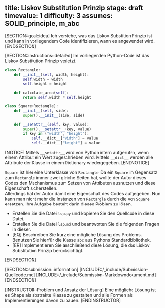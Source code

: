 title: Liskov Substitution Prinzip
stage: draft
timevalue: 1
difficulty: 3
assumes: SOLID_principle, m_abc
---

[SECTION::goal::idea]
Ich verstehe, was das Liskov Substition Prinzip ist und kann in vorliegendem Code identifizieren, 
wann es angewendet wird.
[ENDSECTION]


[SECTION::instructions::detailed]
Im vorliegenden Python-Code ist das Liskov Substitution Prinzip verletzt.

```python
class Rectangle:
    def __init__(self, width, height):
        self.width = width
        self.height = height

    def calculate_area(self):
        return self.width * self.height

class Square(Rectangle):
    def __init__(self, side):
        super().__init__(side, side)

    def __setattr__(self, key, value):
        super().__setattr__(key, value)
        if key in ("width", "height"):
            self.__dict__["width"] = value
            self.__dict__["height"] = value
```

[NOTICE]
Mittels `__setattr__` wird von Python intern aufgerufen, wenn einem Attribut ein Wert 
zugeschrieben wird.
Mittels `__dict__` werden alle Attribute der Klasse in einem Dictionary wiedergegeben.
[ENDNOTICE]

`Square` ist hier eine Unterklasse von `Rectangle`. 
Da ein `Square` im Gegensatz zum `Rectangle` immer zwei gleiche Seiten hat, wollte der Autor 
dieses Codes den Mechanismus zum Setzen von Attributen ausnutzen und diese Eigenschaft 
sicherstellen.  
Allerdings hat der Autor damit eine Eigenschaft des Codes aufgegeben. Nun kann man nicht mehr 
die Instanzen von `Rectangle` durch die von `Square` ersetzen.
Ihre Aufgabe besteht darin dieses Problem zu lösen.

- Erstellen Sie die Datei `lsp.py` und kopieren Sie den Quellcode in diese Datei.
- Erstellen Sie die Datei `lsp.md` und beantworten Sie die folgenden Fragen in dieser.
- [EQ] Beschreiben Sie kurz eine mögliche Lösung des Problems.
  Benutzen Sie hierfür die Klasse `abc` aus Pythons Standardbibliothek.
- [ER] Implementieren Sie anschließend diese Lösung, die das Liskov Substitution Prinzip 
  berücksichtigt.

[ENDSECTION]

[SECTION::submission::information]
[INCLUDE::/_include/Submission-Quellcode.md]
[INCLUDE::/_include/Submission-Markdowndokument.md]
[ENDSECTION]

[INSTRUCTOR::Problem und Ansatz der Lösung]
Eine mögliche Lösung ist es Shape als abstrakte Klasse zu gestalten und alle Formen als 
Implementierungen davon zu bauen.
[ENDINSTRUCTOR]
